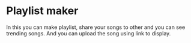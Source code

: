# Playlist maker
In this you can make playlist, share your songs to other and you can see trending songs. And you can upload the song using link to display.
